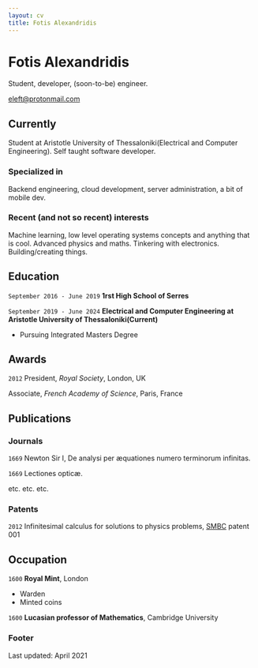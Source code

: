 ```yaml
---
layout: cv
title: Fotis Alexandridis
---
```

# Fotis Alexandridis
Student, developer, (soon-to-be) engineer.

<div id="webaddress">
<a href="eleft@protonmail.com">eleft@protonmail.com</a>
</div>


## Currently

Student at Aristotle University of Thessaloniki(Electrical and Computer Engineering). Self taught software developer.

### Specialized in

Backend engineering, cloud development, server administration, a bit of mobile dev.


### Recent (and not so recent) interests

Machine learning, low level operating systems concepts and anything that is cool. Advanced physics and maths.
Tinkering with electronics. Building/creating things.


## Education

`September 2016 - June 2019`
__1rst High School of Serres__

`September 2019 - June 2024`
__Electrical and Computer Engineering at Aristotle University of Thessaloniki(Current)__
- Pursuing Integrated Masters Degree



## Awards

`2012`
President, *Royal Society*, London, UK

Associate, *French Academy of Science*, Paris, France



## Publications

<!-- A list is also available [online](http://scholar.google.co.uk/citations?user=LTOTl0YAAAAJ) -->

### Journals

`1669`
Newton Sir I, De analysi per æquationes numero terminorum infinitas. 

`1669`
Lectiones opticæ.

etc. etc. etc.

### Patents

`2012`
Infinitesimal calculus for solutions to physics problems, [SMBC](http://www.techdirt.com/articles/20121011/09312820678/if-patents-had-been-around-time-newton.shtml) patent 001


## Occupation

`1600`
__Royal Mint__, London

- Warden
- Minted coins

`1600`
__Lucasian professor of Mathematics__, Cambridge University



### Footer

Last updated: April 2021



